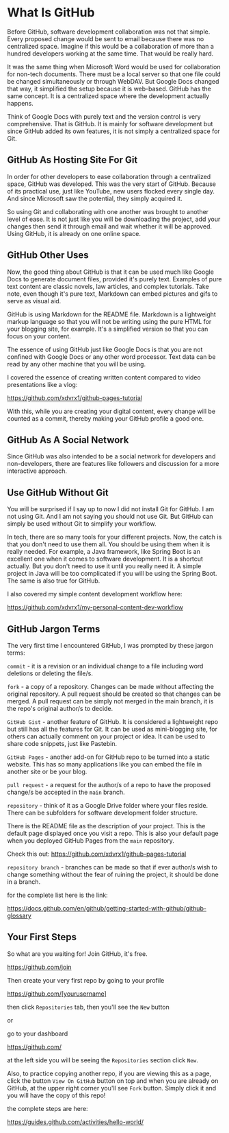 # What Is GitHub
Before GitHub, software development collaboration
was not that simple. Every proposed change
would be sent to email because there was no 
centralized space. Imagine if this would be
a collaboration of more than a hundred developers
working at the same time. That would be
really hard.

It was the same thing when Microsoft Word would 
be used for collaboration for non-tech documents.
There must be a local
server so that one file could be changed
simultaneously or through WebDAV. But Google Docs
changed that way, it
simplified the setup because it is web-based.
GitHub has the same concept. It is a centralized
space where the development actually happens.

Think of Google Docs with purely text and 
the version control is very comprehensive.
That is GitHub. It is mainly for software
development but since GitHub added its own
features, it is not simply a centralized
space for Git.

## GitHub As Hosting Site For Git
In order
for other developers to ease collaboration 
through a centralized space, GitHub was
developed. This was the very start of GitHub. 
Because of its practical use,
just like YouTube, new users
flocked every single day.
And since Microsoft saw the potential,
they simply acquired it.

So using Git and collaborating with
one another was brought to another level
of ease. It is not just like you will
be downloading the project, add your
changes then send it through email 
and wait whether it will be approved.
Using GitHub, it is already on one
online space.

## GitHub Other Uses
Now, the good thing about GitHub is that
it can be used much like Google Docs to
generate document files, provided
it's purely text. Examples of pure text
content are classic novels, law articles,
and complex tutorials. Take note,
even though it's pure text, Markdown
can embed pictures and gifs to serve
as visual aid.

GitHub is using Markdown for the 
README file. Markdown is a lightweight 
markup language
so that you will not be writing using 
the pure HTML for your blogging site, for
example. It's a simplified version so
that you can focus on your content.

The essence of using GitHub just like
Google Docs is that you are not confined
with Google Docs or any other word processor.
Text data can be read by any other machine
that you will be using.

I covered the essence of creating written
content compared to video presentations
like a vlog:

<https://github.com/xdvrx1/github-pages-tutorial>

With this, while you are creating your 
digital content, every change will be counted
as a commit, thereby making your GitHub profile
a good one.

## GitHub As A Social Network
Since GitHub was also intended to be
a social network for developers and non-developers,
there are features like followers
and discussion for a more interactive
approach.

## Use GitHub Without Git
You will be surprised if I say up to now
I did not install Git for GitHub. I am not
using Git. And I am not saying you should not 
use Git. But GitHub can simply be used
without Git to simplify your
workflow. 

In tech, there are so many tools for
your different projects. Now, the catch
is that you don't need to use them all.
You should be using them when it is really
needed. For example, a Java framework, like
Spring Boot is an excellent one when
it comes to software development. It is
a shortcut actually. But you don't
need to use it until you really need it.
A simple project in Java will be too 
complicated if you will be using the Spring Boot.
The same is also true for GitHub.

I also covered my simple content development
workflow here:

<https://github.com/xdvrx1/my-personal-content-dev-workflow>

## GitHub Jargon Terms
The very first time I encountered GitHub, 
I was prompted by these jargon terms:

`commit` - it is a revision or
an individual change to a file
including word deletions or deleting 
the file/s.

`fork` - a copy of a repository. Changes can
be made without affecting the original
repository. A pull request should be
created so that changes can be merged.
A pull request can be simply not merged
in the main branch, it is the repo's
original author/s to decide.

`GitHub Gist` - another feature of
GitHub. It is considered a lightweight
repo but still has all the features
for Git. It can be used as mini-blogging
site, for others can actually comment
on your project or idea. It can
be used to share code snippets, just
like Pastebin.

`GitHub Pages` - another add-on
for GitHub repo to be turned into a 
static website. This has so many 
applications like you can embed
the file in another site or be your
blog.

`pull request` - a request for the author/s
of a repo to have the proposed change/s
be accepted in the `main` branch.

`repository` - think of it as a Google Drive folder
where your files reside.
There can be subfolders
for software development folder structure.

There is the README file
as the description of your project. 
This is the 
default page displayed once you visit
a repo. This is also your default page
when you deployed GitHub Pages from
the `main` repository. 

Check this out:
<https://github.com/xdvrx1/github-pages-tutorial>

`repository branch` - branches can
be made so that if ever author/s
wish to change something without
the fear of ruining the project,
it should be done in a branch.

for the complete list here is the 
link:

<https://docs.github.com/en/github/getting-started-with-github/github-glossary>

## Your First Steps
So what are you waiting for! Join GitHub, it's free.

<https://github.com/join>

Then create your very first repo by going to your profile

<https://github.com/[yourusername]>

then click `Repositories` tab, then you'll see the 
`New` button

or

go to your dashboard 

<https://github.com/>

at the left side you will be seeing the `Repositories`
section click `New`.

Also, to practice copying another repo, 
if you are viewing this as a page, click
the button `View On GitHub` button on top
and when you are already on GitHub, 
at the upper right corner you'll
see `Fork` button. Simply click it
and you will have the copy of this repo!

the complete steps are here:

<https://guides.github.com/activities/hello-world/>
